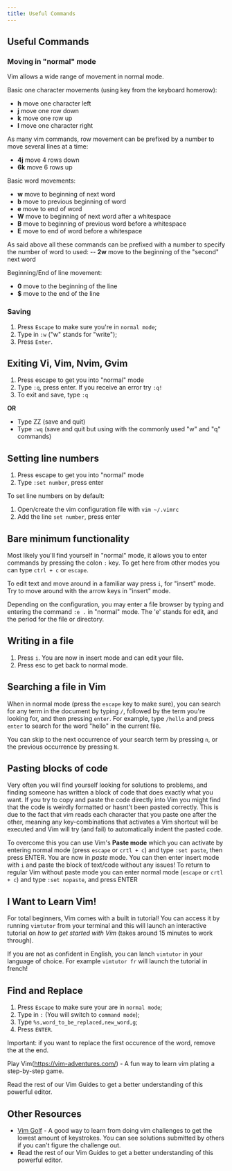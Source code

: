 ```yaml
---
title: Useful Commands
---
```

## Useful Commands

### Moving in "normal" mode

Vim allows a wide range of movement in normal mode.

Basic one character movements (using key from the keyboard homerow):
- **h**   move one character left
- **j**   move one row down
- **k**   move one row up
- **l**   move one character right

As many vim commands, row movement can be prefixed by a number to move several lines at a time:
- **4j**  move 4 rows down
- **6k**  move 6 rows up

Basic word movements:
- **w**   move to beginning of next word
- **b**   move to previous beginning of word
- **e**   move to end of word
- **W**   move to beginning of next word after a whitespace
- **B**   move to beginning of previous word before a whitespace
- **E**   move to end of word before a whitespace

As said above all these commands can be prefixed with a number to specify the number of word to used:
-- **2w** move to the beginning of the "second" next word

Beginning/End of line movement:
- **0**   move to the beginning of the line
- **$**   move to the end of the line

### Saving
1. Press `Escape` to make sure you're in `normal mode`;
2. Type in `:w` ("w" stands for "write");
3. Press `Enter`.

## Exiting Vi, Vim, Nvim, Gvim
1. Press escape to get you into "normal" mode
2. Type `:q`, press enter. If you receive an error try `:q!`
3. To exit and save, type `:q`

**OR**
- Type ZZ (save and quit)
- Type `:wq` (save and quit but using with the commonly used "w" and "q" commands)

## Setting line numbers
1. Press escape to get you into "normal" mode
2. Type `:set number`, press enter

To set line numbers on by default:
1. Open/create the vim configuration file with `vim ~/.vimrc`
2. Add the line `set number`, press enter

## Bare minimum functionality

Most likely you'll find yourself in "normal" mode, it allows you to enter commands by pressing the colon `:` key.
To get here from other modes you can type `ctrl + c` or `escape`.

To edit text and move around in a familiar way press `i`, for "insert" mode.
Try to move around with the arrow keys in "insert" mode.

Depending on the configuration, you may enter a file browser by typing and entering the command `:e .` in "normal" mode. The 'e' stands for edit, and the period for the file or directory.

## Writing in a file
1. Press `i`. You are now in insert mode and can edit your file.
2. Press esc to get back to normal mode.

## Searching a file in Vim

When in normal mode (press the `escape` key to make sure), you can search for any term in the document by typing `/`, followed by the term you're looking for, and then pressing `enter`. For example, type `/hello` and press `enter` to search for the word "hello" in the current file.

You can skip to the next occurrence of your search term by pressing `n`, or the previous occurrence by pressing `N`.

## Pasting blocks of code

Very often you will find yourself looking for solutions to problems, and finding someone has written a block of code that does exactly what you want.
If you try to copy and paste the code directly into Vim you might find that the code is weirdly formatted or hasnt't been pasted correctly.
This is due to the fact that vim reads each character that you paste one after the other, meaning any key-combinations that activates a Vim shortcut will be executed and Vim will try (and fail) to automatically indent the pasted code.

To overcome this you can use Vim's **Paste mode** which you can activate by entering normal mode (press `escape` or `crtl + c`) and type `:set paste`, then press ENTER.
You are now in *paste* mode.
You can then enter insert mode with `i` and paste the block of text/code without any issues!
To return to regular Vim without paste mode you can enter normal mode (`escape` or `crtl + c`) and type `:set nopaste`, and press ENTER

## I Want to Learn Vim!

For total beginners, Vim comes with a built in tutorial! You can access it by running `vimtutor` from your terminal and this will launch an interactive tutorial on *how to get started with Vim* (takes around 15 minutes to work through).

If you are not as confident in English, you can lanch `vimtutor` in your language of choice. For example `vimtutor fr` will launch the tutorial in french!

## Find and Replace
1. Press `Escape` to make sure your are in `normal mode`;
2. Type in `:` (You will switch to `command mode`);
3. Type `%s,word_to_be_replaced,new_word,g`;
4. Press `ENTER`.

Important: if you want to replace the first occurence of the word, remove the at the end.

Play Vim(https://vim-adventures.com/) - A fun way to learn vim plating a step-by-step game.

Read the rest of our Vim Guides to get a better understanding of this powerful editor.

## Other Resources

- <a href='https://vimgolf.com/' target='_blank' rel='nofollow'>Vim Golf</a> - A good way to learn from doing vim challenges to get the lowest amount of keystrokes. You can see solutions submitted by others if you can't figure the challenge out.
- Read the rest of our Vim Guides to get a better understanding of this powerful editor.